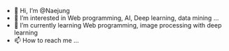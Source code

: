 - 👋 Hi, I’m @Naejung
- 👀 I’m interested in Web programming, AI, Deep learning, data mining ...
- 🌱 I’m currently learning Web programming, image processing with deep learning
- 📫 How to reach me ...

<!---
Naejung/Naejung is a ✨ special ✨ repository because its `README.md` (this file) appears on your GitHub profile.
You can click the Preview link to take a look at your changes.
--->
